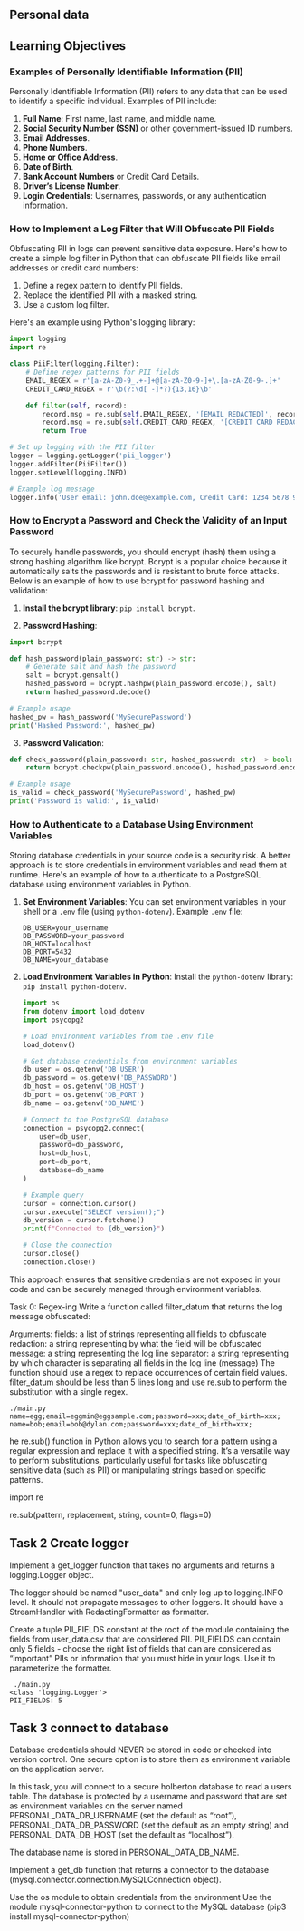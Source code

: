 ## Personal data

## Learning Objectives
### Examples of Personally Identifiable Information (PII)
Personally Identifiable Information (PII) refers to any data that can be used to identify a specific individual. Examples of PII include:

1. **Full Name**: First name, last name, and middle name.
2. **Social Security Number (SSN)** or other government-issued ID numbers.
3. **Email Addresses**.
4. **Phone Numbers**.
5. **Home or Office Address**.
6. **Date of Birth**.
7. **Bank Account Numbers** or Credit Card Details.
8. **Driver’s License Number**.
9. **Login Credentials**: Usernames, passwords, or any authentication information.

### How to Implement a Log Filter that Will Obfuscate PII Fields

Obfuscating PII in logs can prevent sensitive data exposure. Here's how to create a simple log filter in Python that can obfuscate PII fields like email addresses or credit card numbers:

1. Define a regex pattern to identify PII fields.
2. Replace the identified PII with a masked string.
3. Use a custom log filter.

Here's an example using Python's logging library:

```python
import logging
import re

class PiiFilter(logging.Filter):
    # Define regex patterns for PII fields
    EMAIL_REGEX = r'[a-zA-Z0-9_.+-]+@[a-zA-Z0-9-]+\.[a-zA-Z0-9-.]+'
    CREDIT_CARD_REGEX = r'\b(?:\d[ -]*?){13,16}\b'

    def filter(self, record):
        record.msg = re.sub(self.EMAIL_REGEX, '[EMAIL REDACTED]', record.msg)
        record.msg = re.sub(self.CREDIT_CARD_REGEX, '[CREDIT CARD REDACTED]', record.msg)
        return True

# Set up logging with the PII filter
logger = logging.getLogger('pii_logger')
logger.addFilter(PiiFilter())
logger.setLevel(logging.INFO)

# Example log message
logger.info('User email: john.doe@example.com, Credit Card: 1234 5678 9012 3456')
```

### How to Encrypt a Password and Check the Validity of an Input Password

To securely handle passwords, you should encrypt (hash) them using a strong hashing algorithm like bcrypt. Bcrypt is a popular choice because it automatically salts the passwords and is resistant to brute force attacks. Below is an example of how to use bcrypt for password hashing and validation:

1. **Install the bcrypt library**: `pip install bcrypt`.

2. **Password Hashing**:
```python
import bcrypt

def hash_password(plain_password: str) -> str:
    # Generate salt and hash the password
    salt = bcrypt.gensalt()
    hashed_password = bcrypt.hashpw(plain_password.encode(), salt)
    return hashed_password.decode()

# Example usage
hashed_pw = hash_password('MySecurePassword')
print('Hashed Password:', hashed_pw)
```

3. **Password Validation**:
```python
def check_password(plain_password: str, hashed_password: str) -> bool:
    return bcrypt.checkpw(plain_password.encode(), hashed_password.encode())

# Example usage
is_valid = check_password('MySecurePassword', hashed_pw)
print('Password is valid:', is_valid)
```

### How to Authenticate to a Database Using Environment Variables

Storing database credentials in your source code is a security risk. A better approach is to store credentials in environment variables and read them at runtime. Here's an example of how to authenticate to a PostgreSQL database using environment variables in Python.

1. **Set Environment Variables**:
   You can set environment variables in your shell or a `.env` file (using `python-dotenv`).
   Example `.env` file:
   ```
   DB_USER=your_username
   DB_PASSWORD=your_password
   DB_HOST=localhost
   DB_PORT=5432
   DB_NAME=your_database
   ```

2. **Load Environment Variables in Python**:
   Install the `python-dotenv` library: `pip install python-dotenv`.

   ```python
   import os
   from dotenv import load_dotenv
   import psycopg2

   # Load environment variables from the .env file
   load_dotenv()

   # Get database credentials from environment variables
   db_user = os.getenv('DB_USER')
   db_password = os.getenv('DB_PASSWORD')
   db_host = os.getenv('DB_HOST')
   db_port = os.getenv('DB_PORT')
   db_name = os.getenv('DB_NAME')

   # Connect to the PostgreSQL database
   connection = psycopg2.connect(
       user=db_user,
       password=db_password,
       host=db_host,
       port=db_port,
       database=db_name
   )

   # Example query
   cursor = connection.cursor()
   cursor.execute("SELECT version();")
   db_version = cursor.fetchone()
   print(f"Connected to {db_version}")

   # Close the connection
   cursor.close()
   connection.close()
   ```

This approach ensures that sensitive credentials are not exposed in your code and can be securely managed through environment variables.

Task 0:  Regex-ing
Write a function called filter_datum that returns the log message obfuscated:

Arguments:
fields: a list of strings representing all fields to obfuscate
redaction: a string representing by what the field will be obfuscated
message: a string representing the log line
separator: a string representing by which character is separating all fields in the log line (message)
The function should use a regex to replace occurrences of certain field values.
filter_datum should be less than 5 lines long and use re.sub to perform the substitution with a single regex.

```output
./main.py
name=egg;email=eggmin@eggsample.com;password=xxx;date_of_birth=xxx;
name=bob;email=bob@dylan.com;password=xxx;date_of_birth=xxx;
```

he re.sub() function in Python allows you to search for a pattern using a regular expression and replace it with a specified string. It’s a versatile way to perform substitutions, particularly useful for tasks like obfuscating sensitive data (such as PII) or manipulating strings based on specific patterns.

import re

re.sub(pattern, replacement, string, count=0, flags=0)


## Task 2  Create logger

Implement a get_logger function that takes no arguments and returns a logging.Logger object.

The logger should be named "user_data" and only log up to logging.INFO level. It should not propagate messages to other loggers. It should have a StreamHandler with RedactingFormatter as formatter.

Create a tuple PII_FIELDS constant at the root of the module containing the fields from user_data.csv that are considered PII. PII_FIELDS can contain only 5 fields - choose the right list of fields that can are considered as “important” PIIs or information that you must hide in your logs. Use it to parameterize the formatter.

```output
 ./main.py
<class 'logging.Logger'>
PII_FIELDS: 5
```

## Task 3 connect to database
Database credentials should NEVER be stored in code or checked into version control. One secure option is to store them as environment variable on the application server.

In this task, you will connect to a secure holberton database to read a users table. The database is protected by a username and password that are set as environment variables on the server named PERSONAL_DATA_DB_USERNAME (set the default as “root”), PERSONAL_DATA_DB_PASSWORD (set the default as an empty string) and PERSONAL_DATA_DB_HOST (set the default as “localhost”).

The database name is stored in PERSONAL_DATA_DB_NAME.

Implement a get_db function that returns a connector to the database (mysql.connector.connection.MySQLConnection object).

Use the os module to obtain credentials from the environment
Use the module mysql-connector-python to connect to the MySQL database (pip3 install mysql-connector-python)
